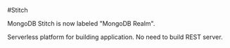 #Stitch

MongoDB Stitch is now labeled "MongoDB Realm".

Serverless platform for building application. No need to build REST server.
